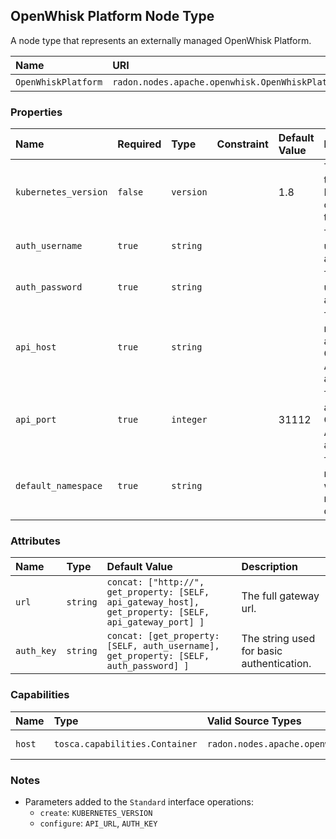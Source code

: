 ## OpenWhisk Platform Node Type

A node type that represents an externally managed OpenWhisk Platform.

| Name | URI | Version | Derived From |
|:---- |:--- |:------- |:------------ |
| `OpenWhiskPlatform` | `radon.nodes.apache.openwhisk.OpenWhiskPlatform` | 1.0.0 | `radon.nodes.abstract.CloudPlatform` |

### Properties

| Name | Required | Type | Constraint | Default Value | Description |
|:---- |:-------- |:---- |:---------- |:------------- |:----------- |
| `kubernetes_version` | `false` | `version` |   | 1.8 | The version of the Kubernetes cluster hosting this platform. |
| `auth_username` | `true` | `string` |   |   | The username used for basic authentication. |
| `auth_password` | `true` | `string` |   |   | The password used for basic authentication. |
| `api_host` | `true` | `string` |   |   | The host name to access OpenWhisk API gateway at. |
| `api_port` | `true` | `integer` |   | 31112 | The port to access OpenWhisk API gateway at. |
| `default_namespace` | `true` | `string` |   |   | The default namespace in which resources are deployed. |

### Attributes

| Name | Type | Default Value | Description |
|:---- |:---- |:------------- |:----------- |
| `url` | `string` | `concat: ["http://", get_property: [SELF, api_gateway_host], get_property: [SELF, api_gateway_port] ]` | The full gateway url. |
| `auth_key` | `string` | `concat: [get_property: [SELF, auth_username], get_property: [SELF, auth_password] ]` | The string used for basic authentication. |

### Capabilities

| Name | Type | Valid Source Types | Occurrences |
|:---- |:---- |:------------------ |:----------- |
|`host`| `tosca.capabilities.Container` | `radon.nodes.apache.openwhisk.OpenWhiskFunction` | [0, UNBOUNDED]

### Notes

* Parameters added to the `Standard` interface operations:
    * `create`: `KUBERNETES_VERSION`
    * `configure`: `API_URL`, `AUTH_KEY`
